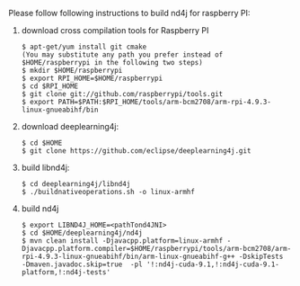 Please follow following instructions to build nd4j for raspberry PI:

1. download cross compilation tools for Raspberry PI

    ```
    $ apt-get/yum install git cmake
    (You may substitute any path you prefer instead of $HOME/raspberrypi in the following two steps)
    $ mkdir $HOME/raspberrypi
    $ export RPI_HOME=$HOME/raspberrypi
    $ cd $RPI_HOME
    $ git clone git://github.com/raspberrypi/tools.git
    $ export PATH=$PATH:$RPI_HOME/tools/arm-bcm2708/arm-rpi-4.9.3-linux-gnueabihf/bin
    ```

2. download deeplearning4j:

    ```
    $ cd $HOME
    $ git clone https://github.com/eclipse/deeplearning4j.git
    ```

3. build libnd4j:

    ```
    $ cd deeplearning4j/libnd4j
    $ ./buildnativeoperations.sh -o linux-armhf
    ```

4. build nd4j

    ```
    $ export LIBND4J_HOME=<pathTond4JNI>
    $ cd $HOME/deeplearning4j/nd4j
    $ mvn clean install -Djavacpp.platform=linux-armhf -Djavacpp.platform.compiler=$HOME/raspberrypi/tools/arm-bcm2708/arm-rpi-4.9.3-linux-gnueabihf/bin/arm-linux-gnueabihf-g++ -DskipTests  -Dmaven.javadoc.skip=true  -pl '!:nd4j-cuda-9.1,!:nd4j-cuda-9.1-platform,!:nd4j-tests'
    ```

